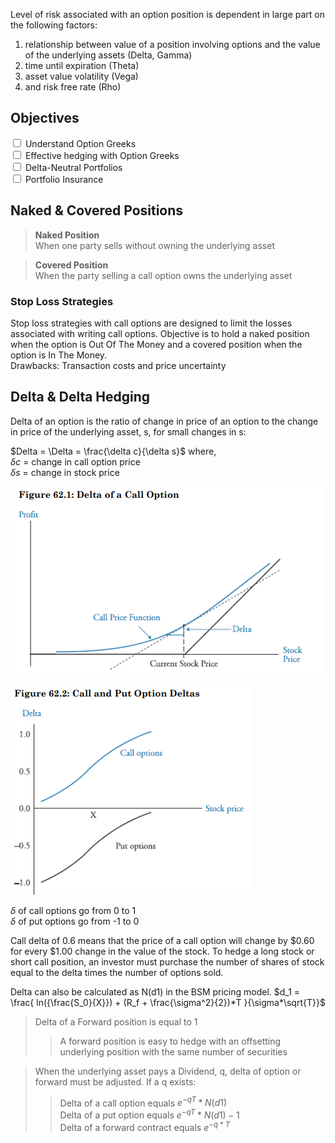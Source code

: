 Level of risk associated with an option position is dependent in large part on the following factors:

1. relationship between value of a position involving options and the value of the underlying assets (Delta, Gamma)
2. time until expiration (Theta)
3. asset value volatility (Vega)
4. and risk free rate (Rho)

## Objectives

<input type="checkbox" /> Understand Option Greeks  
<input type="checkbox" /> Effective hedging with Option Greeks  
<input type="checkbox" /> Delta-Neutral Portfolios  
<input type="checkbox" /> Portfolio Insurance

## Naked & Covered Positions

> **Naked Position**  
> When one party sells without owning the underlying asset

> **Covered Position**  
> When the party selling a call option owns the underlying asset

### Stop Loss Strategies

Stop loss strategies with call options are designed to limit the losses associated with writing call options. Objective is to hold a naked position when the option is Out Of The Money and a covered position when the option is In The Money.  
Drawbacks: Transaction costs and price uncertainty

## Delta & Delta Hedging

Delta of an option is the ratio of change in price of an option to the change in price of the underlying asset, s, for small changes in s:

$Delta = \Delta = \frac{\delta c}{\delta s}$
where,  
$\delta c$ = change in call option price  
$\delta s$ = change in stock price

![Delta of a Call Option](.resources/calloptiondelta.png)

![Delta of Call & Put Option](.resources/Delta_Call_Put.png)

$\delta$ of call options go from 0 to 1  
$\delta$ of put options go from -1 to 0

Call delta of 0.6 means that the price of a call option will change by $0.60 for every $1.00 change in the value of the stock. To hedge a long stock or short call position, an investor must purchase the number of shares of stock equal to the delta times the number of options sold.

Delta can also be calculated as N(d1) in the BSM pricing model.
$d_1 = \frac{ ln({\frac{S_0}{X}}) + (R_f + \frac{\sigma^2}{2})*T }{\sigma*\sqrt{T}}$

> Delta of a Forward position is equal to 1
>
> > A forward position is easy to hedge with an offsetting underlying position with the same number of securities

> When the underlying asset pays a Dividend, q, delta of option or forward must be adjusted. If a q exists:
>
> > Delta of a call option equals $e^{-qT} * N(d1)$  
> > Delta of a put option equals $e^{-qT} * {N(d1) - 1}$  
> > Delta of a forward contract equals $e^{-q*T}$
